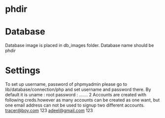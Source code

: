 # phdir
# Database
Database image is placed in db_images folder.
Database name should be phdir
# Settings
To set up username, password of phpmyadmin please go to lib/database/connection/php and set username and password there. By default it is uname : root password : 
.......
2 Accounts are created with following creds.however as many accounts can be created as one want, but one email address can not be used to signup two different accounts.
tracer@boy.com 
123
adeel@gmail.com
123
